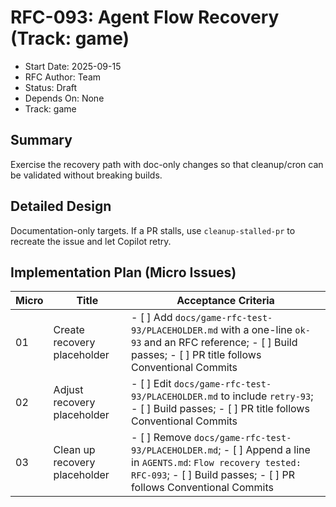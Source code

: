 # RFC-093: Agent Flow Recovery (Track: game)

- Start Date: 2025-09-15
- RFC Author: Team
- Status: Draft
- Depends On: None
- Track: game

## Summary

Exercise the recovery path with doc-only changes so that cleanup/cron can be validated without breaking builds.

## Detailed Design

Documentation-only targets. If a PR stalls, use `cleanup-stalled-pr` to recreate the issue and let Copilot retry.

## Implementation Plan (Micro Issues)

| Micro | Title | Acceptance Criteria |
|-------|-------|---------------------|
| 01    | Create recovery placeholder | - [ ] Add `docs/game-rfc-test-93/PLACEHOLDER.md` with a one-line `ok-93` and an RFC reference; - [ ] Build passes; - [ ] PR title follows Conventional Commits |
| 02    | Adjust recovery placeholder | - [ ] Edit `docs/game-rfc-test-93/PLACEHOLDER.md` to include `retry-93`; - [ ] Build passes; - [ ] PR title follows Conventional Commits |
| 03    | Clean up recovery placeholder | - [ ] Remove `docs/game-rfc-test-93/PLACEHOLDER.md`; - [ ] Append a line in `AGENTS.md`: `Flow recovery tested: RFC-093`; - [ ] Build passes; - [ ] PR follows Conventional Commits |

